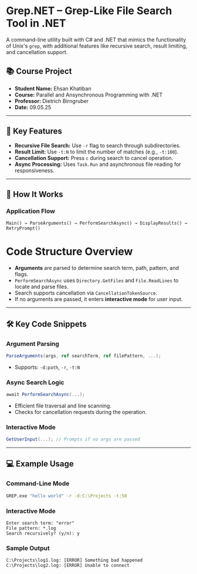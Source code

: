 # Grep.NET – Grep-Like File Search Tool in .NET

A command-line utility built with C# and .NET that mimics the functionality of Unix's `grep`, with additional features like recursive search, result limiting, and cancellation support.

## 📚 Course Project

- **Student Name:** Ehsan Khatiban
- **Course:** Parallel and Ansynchronous Programming with .NET
- **Professor:** Dietrich Birngruber
- **Date:** 09.05.25

---

## 🚀 Key Features

- **Recursive File Search:** Use `-r` flag to search through subdirectories.
- **Result Limit:** Use `-t:N` to limit the number of matches (e.g., `-t:100`).
- **Cancellation Support:** Press `c` during search to cancel operation.
- **Async Processing:** Uses `Task.Run` and asynchronous file reading for responsiveness.

---

## 🧠 How It Works

### Application Flow

```plaintext
Main() → ParseArguments() → PerformSearchAsync() → DisplayResults() → RetryPrompt()
```

# Code Structure Overview

- **Arguments** are parsed to determine search term, path, pattern, and flags.  
- `PerformSearchAsync` uses `Directory.GetFiles` and `File.ReadLines` to locate and parse files.  
- Search supports cancellation via `CancellationTokenSource`.  
- If no arguments are passed, it enters **interactive mode** for user input.  

---

## 🛠️ Key Code Snippets

### Argument Parsing  
```csharp
ParseArguments(args, ref searchTerm, ref filePattern, ...);
```  
- Supports: `-d:path`, `-r`, `-t:N`  

### Async Search Logic  
```csharp
await PerformSearchAsync(...);
```  
- Efficient file traversal and line scanning.  
- Checks for cancellation requests during the operation.  

### Interactive Mode  
```csharp
GetUserInput(...); // Prompts if no args are passed
```  

---

## 💻 Example Usage

### Command-Line Mode  
```bash
GREP.exe "hello world" -r -d:C:\Projects -t:50
```  

### Interactive Mode  
```plaintext
Enter search term: "error"
File pattern: *.log
Search recursively? (y/n): y
```  

### Sample Output  
```plaintext
C:\Projects\log1.log: [ERROR] Something bad happened  
C:\Projects\log2.log: [ERROR] Unable to connect  
```  
